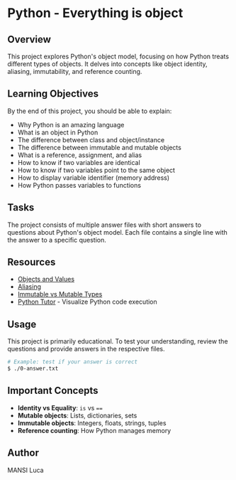 # Python - Everything is object

## Overview
This project explores Python's object model, focusing on how Python treats different types of objects. It delves into concepts like object identity, aliasing, immutability, and reference counting.

## Learning Objectives
By the end of this project, you should be able to explain:

- Why Python is an amazing language
- What is an object in Python
- The difference between class and object/instance
- The difference between immutable and mutable objects
- What is a reference, assignment, and alias
- How to know if two variables are identical
- How to know if two variables point to the same object
- How to display variable identifier (memory address)
- How Python passes variables to functions

## Tasks
The project consists of multiple answer files with short answers to questions about Python's object model. Each file contains a single line with the answer to a specific question.

## Resources
- [Objects and Values](http://www.openbookproject.net/thinkcs/python/english2e/ch09.html#objects-and-values)
- [Aliasing](http://www.openbookproject.net/thinkcs/python/english2e/ch09.html#aliasing)
- [Immutable vs Mutable Types](https://stackoverflow.com/questions/8056130/immutable-vs-mutable-types)
- [Python Tutor](http://www.pythontutor.com/visualize.html#mode=edit) - Visualize Python code execution

## Usage
This project is primarily educational. To test your understanding, review the questions and provide answers in the respective files.

```bash
# Example: test if your answer is correct
$ ./0-answer.txt
```

## Important Concepts
- **Identity vs Equality**: `is` vs `==`
- **Mutable objects**: Lists, dictionaries, sets
- **Immutable objects**: Integers, floats, strings, tuples
- **Reference counting**: How Python manages memory

## Author
MANSI Luca